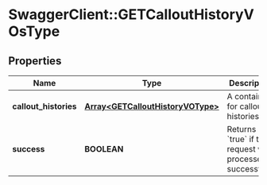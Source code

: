 # SwaggerClient::GETCalloutHistoryVOsType

## Properties
Name | Type | Description | Notes
------------ | ------------- | ------------- | -------------
**callout_histories** | [**Array&lt;GETCalloutHistoryVOType&gt;**](GETCalloutHistoryVOType.md) | A container for callout histories.  | [optional] 
**success** | **BOOLEAN** | Returns &#x60;true&#x60; if the request was processed successfully.  | [optional] 


